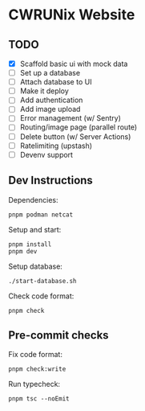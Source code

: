 # CWRUNix Website

## TODO

- [x] Scaffold basic ui with mock data
- [ ] Set up a database
- [ ] Attach database to UI
- [ ] Make it deploy
- [ ] Add authentication
- [ ] Add image upload
- [ ] Error management (w/ Sentry)
- [ ] Routing/image page (parallel route)
- [ ] Delete button (w/ Server Actions)
- [ ] Ratelimiting (upstash)
- [ ] Devenv support

## Dev Instructions
Dependencies:
```
pnpm podman netcat
```
Setup and start:
```
pnpm install
pnpm dev 
```
Setup database:
```
./start-database.sh
```
Check code format:
```
pnpm check
```

## Pre-commit checks
Fix code format:
```
pnpm check:write
```
Run typecheck:
```
pnpm tsc --noEmit
```
